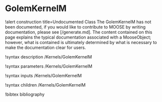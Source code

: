 <!-- MOOSE Documentation Stub: Remove this when content is added. -->

# GolemKernelM

!alert construction title=Undocumented Class
The GolemKernelM has not been documented, if you would like to contribute to MOOSE by
writing documentation, please see [/generate.md]. The content contained on this page explains
the typical documentation associated with a MooseObject; however, what is contained is ultimately
determined by what is necessary to make the documentation clear for users.

!syntax description /Kernels/GolemKernelM

!syntax parameters /Kernels/GolemKernelM

!syntax inputs /Kernels/GolemKernelM

!syntax children /Kernels/GolemKernelM

!bibtex bibliography
